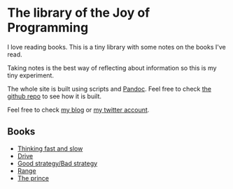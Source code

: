 # The library of the Joy of Programming

I love reading books. This is a tiny library with some notes on the books I've read.

Taking notes is the best way of reflecting about information so this is my tiny experiment.

The whole site is built using scripts and [Pandoc](http://www.pandoc.org). Feel free to check [the github repo](https://github.com/rafadc/library.joy.pm) to see how it is built.

Feel free to check [my blog](http://joy.pm) or [my twitter account](https://twitter.com/rafadc/).

## Books

* [Thinking fast and slow](/books/thinking-fast-and-slow.html)
* [Drive](/books/drive.html)
* [Good strategy/Bad strategy](/books/good-strategy-bad-strategy.html)
* [Range](/books/range.html)
* [The prince](/books/the-prince.html)
